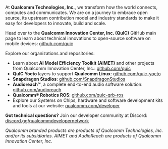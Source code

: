At **Qualcomm Technologies, Inc.**, we transform how the world connects, computes and communicates. We are on a journey to embrace open source, its upstream contribution model and industry standards to make it easy for developers to innovate, build and scale. 

Head over to the **Qualcomm Innovation Center, Inc. (QuIC)** GitHub main page to learn about technical innovations to open-source software on mobile devices: [github.com/quic](https://github.com/quic)

Explore our organizations and repositories:

* Learn about **AI Model Efficiency Toolkit (AIMET)** and other projects from Qualcomm Innovation Center, Inc.: [github.com/quic](https://github.com/quic)
* **QuIC Yocto** layers to support **Qualcomm Linux**: [github.com/quic-yocto](https://github.com/quic-yocto)
* **Snapdragon Studios**: [github.com/SnapdragonStudios](https://github.com/SnapdragonStudios)
* **Audioreach™**, a complete end-to-end audio software solution: [github.com/audioreach](https://github.com/audioreach)
* **Qualcomm® Robotics ROS**: [github.com/quic-qrb-ros](https://github.com/quic-qrb-ros) 
* Explore our Systems on Chips, hardware and software development kits and tools at our website: [qualcomm.com/developer](https://qualcomm.com/developer)

**Got technical questions?** Join our developer community at Discord: [discord.gg/qualcommdevelopernetwork](https://discord.gg/qualcommdevelopernetwork)

*Qualcomm branded products are products of Qualcomm Technologies, Inc. and/or its subsidiaries. AIMET and AudioReach are products of Qualcomm Innovation Center, Inc.*


